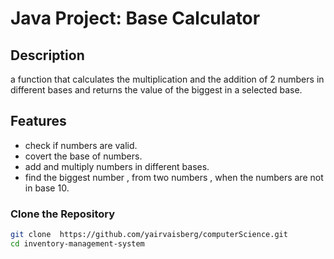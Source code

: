 # Java Project: Base Calculator

## Description

a function that calculates the multiplication and the addition of 2 numbers in different bases and returns the value of the biggest in a selected base.

## Features
- check if numbers are valid.
- covert the base of numbers.
- add and multiply numbers in different bases.
- find the biggest number , from two numbers , when the numbers are not in base 10.

### Clone the Repository
```bash
git clone  https://github.com/yairvaisberg/computerScience.git
cd inventory-management-system
